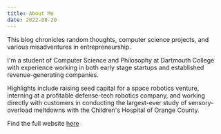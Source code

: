 ```yaml
---
title: About Me
date: 2022-08-20
---
```


This blog chronicles random thoughts, computer science projects, and various misadventures in entrepreneurship.

I'm a student of Computer Science and Philosophy at Dartmouth College with experience working in both early stage startups and established revenue-generating companies.

Highlights include raising seed capital for a space robotics venture, interning at a profitable defense-tech robotics company, and working directly with customers in conducting the largest-ever study of sensory-overload meltdowns with the Children's Hospital of Orange County.

Find the full website [here](https://ianmkim.com)

